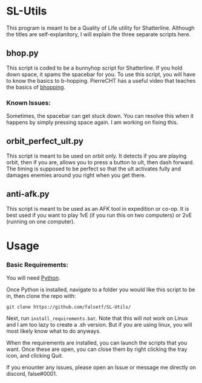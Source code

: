 # SL-Utils

This program is meant to be a Quality of Life utility for Shatterline. Although the titles are self-explanitory, I will explain the three separate scripts here.

## bhop.py
This script is coded to be a bunnyhop script for Shatterline. If you hold down space, it spams the spacebar for you.
To use this script, you will have to know the basics to b-hopping. PierreCHT has a useful video that teaches the basics of [bhopping](https://www.youtube.com/watch?v=oo3wmAbwYig&t=49s).

### Known Issues:
Sometimes, the spacebar can get stuck down. You can resolve this when it happens by simply pressing space again. I am working on fixing this.

## orbit_perfect_ult.py 
This script is meant to be used on orbit only. It detects if you are playing orbit, then if you are, allows you to press a button to ult, then dash forward. The timing is supposed to be perfect so that the ult activates fully and damages enemies around you right when you get there.

## anti-afk.py
This script is meant to be used as an AFK tool in expedition or co-op. It is best used if you want to play 1vE (if you run this on two computers) or 2vE (running on one computer). 

# Usage

### Basic Requirements:
You will need [Python](https://www.python.org/downloads/).

Once Python is installed, navigate to a folder you would like this script to be in, then clone the repo with:

```
git clone https://github.com/falsetf/SL-Utils/
```

Next, run `install_requirements.bat`. Note that this will not work on Linux and I am too lazy to create a .sh version. But if you are using linux, you will most likely know what to do anyways.

When the requirements are installed, you can launch the scripts that you want. Once these are open, you can close them by right clicking the tray icon, and clicking Quit.

If you enounter any issues, please open an Issue or message me directly on discord, false#0001.
